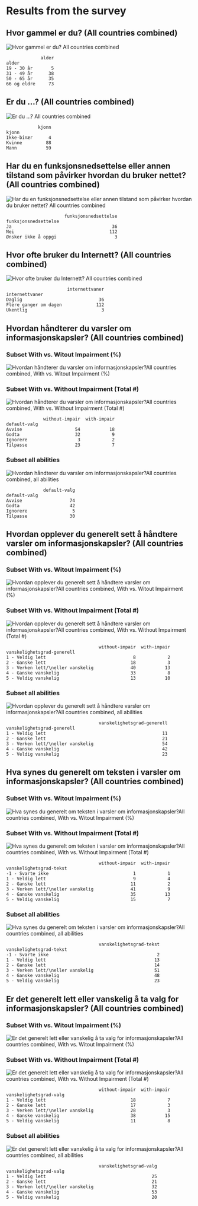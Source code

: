 # Results from the survey

## Hvor gammel er du? (All countries combined)

![Hvor gammel er du? All countries combined](results/01-alder-all-countries.png)

```
             alder
alder             
19 - 30 år       5
31 - 49 år      38
50 - 65 år      35
66 og eldre     73
```

## Er du ...? (All countries combined)

![Er du ...? All countries combined](results/02-kjonn-all-countries.png)

```
            kjonn
kjonn            
Ikke-binær      4
Kvinne         88
Mann           59
```

## Har du en funksjonsnedsettelse eller annen tilstand som påvirker hvordan du bruker nettet? (All countries combined)

![Har du en funksjonsnedsettelse eller annen tilstand som påvirker hvordan du bruker nettet? All countries combined](results/03-funksjonsnedsettelse-all-countries.png)

```
                      funksjonsnedsettelse
funksjonsnedsettelse                      
Ja                                      36
Nei                                    112
Ønsker ikke å oppgi                      3
```

## Hvor ofte bruker du Internett? (All countries combined)

![Hvor ofte bruker du Internett? All countries combined](results/04-internettvaner-all-countries.png)

```
                       internettvaner
internettvaner                       
Daglig                             36
Flere ganger om dagen             112
Ukentlig                            3
```

## Hvordan håndterer du varsler om informasjonskapsler? (All countries combined)

### Subset With vs. Witout Impairment (%)

![Hvordan håndterer du varsler om informasjonskapsler?All countries combined, With vs. Witout Impairment (%)](results/05-01-default-valg-all-countries-with-v-withou-impair-pct.png)

### Subset With vs. Without Impairment (Total #)

![Hvordan håndterer du varsler om informasjonskapsler?All countries combined, With vs. Without Impairment (Total #)](results/total/05-02-default-valg-all-countries-with-v-without-impair-num.png)

```
              without-impair  with-impair
default-valg                             
Avvise                    54           18
Godta                     32            9
Ignorere                   3            2
Tilpasse                  23            7
```

### Subset all abilities

![Hvordan håndterer du varsler om informasjonskapsler?All countries combined, all abilities](results/05-03-default-valg-all-countries-all-abilities.png)

```
              default-valg
default-valg              
Avvise                  74
Godta                   42
Ignorere                 5
Tilpasse                30
```


## Hvordan opplever du generelt sett å håndtere varsler om informasjonskapsler? (All countries combined)

### Subset With vs. Witout Impairment (%)

![Hvordan opplever du generelt sett å håndtere varsler om informasjonskapsler?All countries combined, With vs. Witout Impairment (%)](results/06-01-vanskelighetsgrad-generell-all-countries-with-v-withou-impair-pct.png)

### Subset With vs. Without Impairment (Total #)

![Hvordan opplever du generelt sett å håndtere varsler om informasjonskapsler?All countries combined, With vs. Without Impairment (Total #)](results/total/06-02-vanskelighetsgrad-generell-all-countries-with-v-without-impair-num.png)

```
                                   without-impair  with-impair
vanskelighetsgrad-generell                                    
1 - Veldig lett                                 8            2
2 - Ganske lett                                18            3
3 - Verken lett/\neller vanskelig              40           13
4 - Ganske vanskelig                           33            8
5 - Veldig vanskelig                           13           10
```

### Subset all abilities

![Hvordan opplever du generelt sett å håndtere varsler om informasjonskapsler?All countries combined, all abilities](results/06-03-vanskelighetsgrad-generell-all-countries-all-abilities.png)

```
                                   vanskelighetsgrad-generell
vanskelighetsgrad-generell                                   
1 - Veldig lett                                            11
2 - Ganske lett                                            21
3 - Verken lett/\neller vanskelig                          54
4 - Ganske vanskelig                                       42
5 - Veldig vanskelig                                       23
```


## Hva synes du generelt om teksten i varsler om informasjonskapsler? (All countries combined)

### Subset With vs. Witout Impairment (%)

![Hva synes du generelt om teksten i varsler om informasjonskapsler?All countries combined, With vs. Witout Impairment (%)](results/07-01-vanskelighetsgrad-tekst-all-countries-with-v-withou-impair-pct.png)

### Subset With vs. Without Impairment (Total #)

![Hva synes du generelt om teksten i varsler om informasjonskapsler?All countries combined, With vs. Without Impairment (Total #)](results/total/07-02-vanskelighetsgrad-tekst-all-countries-with-v-without-impair-num.png)

```
                                   without-impair  with-impair
vanskelighetsgrad-tekst                                       
-1 - Svarte ikke                                1            1
1 - Veldig lett                                 9            4
2 - Ganske lett                                11            2
3 - Verken lett/\neller vanskelig              41            9
4 - Ganske vanskelig                           35           13
5 - Veldig vanskelig                           15            7
```

### Subset all abilities

![Hva synes du generelt om teksten i varsler om informasjonskapsler?All countries combined, all abilities](results/07-03-vanskelighetsgrad-tekst-all-countries-all-abilities.png)

```
                                   vanskelighetsgrad-tekst
vanskelighetsgrad-tekst                                   
-1 - Svarte ikke                                         2
1 - Veldig lett                                         13
2 - Ganske lett                                         14
3 - Verken lett/\neller vanskelig                       51
4 - Ganske vanskelig                                    48
5 - Veldig vanskelig                                    23
```


## Er det generelt lett eller vanskelig å ta valg for informasjonskapsler? (All countries combined)

### Subset With vs. Witout Impairment (%)

![Er det generelt lett eller vanskelig å ta valg for informasjonskapsler?All countries combined, With vs. Witout Impairment (%)](results/08-01-vanskelighetsgrad-valg-all-countries-with-v-withou-impair-pct.png)

### Subset With vs. Without Impairment (Total #)

![Er det generelt lett eller vanskelig å ta valg for informasjonskapsler?All countries combined, With vs. Without Impairment (Total #)](results/total/08-02-vanskelighetsgrad-valg-all-countries-with-v-without-impair-num.png)

```
                                   without-impair  with-impair
vanskelighetsgrad-valg                                        
1 - Veldig lett                                18            7
2 - Ganske lett                                17            3
3 - Verken lett/\neller vanskelig              28            3
4 - Ganske vanskelig                           38           15
5 - Veldig vanskelig                           11            8
```

### Subset all abilities

![Er det generelt lett eller vanskelig å ta valg for informasjonskapsler?All countries combined, all abilities](results/08-03-vanskelighetsgrad-valg-all-countries-all-abilities.png)

```
                                   vanskelighetsgrad-valg
vanskelighetsgrad-valg                                   
1 - Veldig lett                                        25
2 - Ganske lett                                        21
3 - Verken lett/\neller vanskelig                      32
4 - Ganske vanskelig                                   53
5 - Veldig vanskelig                                   20
```
